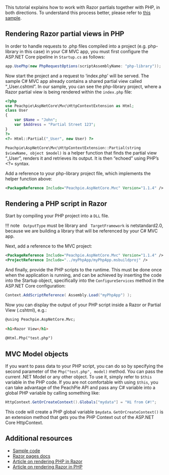 This tutorial explains how to work with Razor partials together with PHP, in both directions. To understand this process better, please refer to [this sample](https://github.com/iolevel/peachpie-samples/tree/master/mvc).

## Rendering Razor partial views in PHP

In order to handle requests to .php files compiled into a project (e.g. php-library in this case) in your C# MVC app, you must first configure the ASP.NET Core pipeline in `Startup.cs` as follows:

```c#
app.UsePhp(new PhpRequestOptions(scriptAssemblyName: "php-library"));
```

Now start the project and a request to ‘index.php’ will be served. The sample C# MVC app already contains a shared partial view called “_User.cshtml”. In our sample, you can see the php-library project, where a Razor partial view is being rendered within the `index.php` file:

```php
<?php
use Peachpie\AspNetCore\Mvc\HttpContextExtension as Html;
class User
{
    var $Name = "John";
    var $Address = "Partial Street 123";
}
?>
<?= Html::Partial("_User", new User) ?>
```

`Peachpie\AspNetCore\Mvc\HttpContextExtension::Partial(string $viewName, object $model)` is a helper function that finds the partial view “_User”, renders it and retrieves its output. It is then “echoed” using PHP’s <?= syntax.

Add a reference to your php-library project file, which implements the helper function above:

```xml
<PackageReference Include="Peachpie.AspNetCore.Mvc" Version="1.1.4" />
```

## Rendering a PHP script in Razor

Start by compiling your PHP project into a `DLL` file.

!!! note
    ` OutputType`  must be library and ` TargetFramework`  is netstandard2.0, because we are building a library that will be referenced by your C# MVC app.

Next, add a reference to the MVC project:

```xml
<PackageReference Include="Peachpie.AspNetCore.Mvc" Version="1.1.4" />
<ProjectReference Include="../myPhpApp/myPhpApp.msbuildproj" />
```

And finally, provide the PHP scripts to the runtime. This must be done once when the application is running, and can be achieved by inserting the code into the Startup object, specifically into the `ConfigureServices` method in the ASP.NET Core configuration:

```csharp
Context.AddScriptReference( Assembly.Load("myPhpApp") );
```

Now you can display the output of your PHP script inside a Razor or Partial View (.cshtml), e.g.:

```html
@using Peachpie.AspNetCore.Mvc;
 
<h1>Razor View</h1>
 
@Html.Php("test.php")
```

## MVC Model objects

If you want to pass data to your PHP script, you can do so by specifying the second parameter of the `Php("test.php", model)` method. You can pass the current .NET Model or any other object. To use it, simply refer to `$this` variable in the PHP code. If you are not comfortable with using `$this`, you can take advantage of the PeachPie API and pass any C# variable into a global PHP variable by calling something like:
```csharp
HttpContext.GetOrCreateContext().Globals["mydata"] = "Hi from C#!";
```
This code will create a PHP global variable `$mydata`. `GetOrCreateContext()` is an extension method that gets you the PHP Context out of the ASP.NET Core HttpContext.

## Additional resources

* [Sample code](https://github.com/iolevel/peachpie-samples/tree/master/mvc/render-php-within-razor)
* [Razor pages docs](https://docs.microsoft.com/en-us/aspnet/core/razor-pages/?view=aspnetcore-2.2&tabs=visual-studio)
* [Article on rendering PHP in Razor](https://www.peachpie.io/2018/07/render-php-file-in-razor-view.html)
* [Article on rendering Razor in PHP](https://www.peachpie.io/2018/08/razor-partial-view-on-php-page.html)
